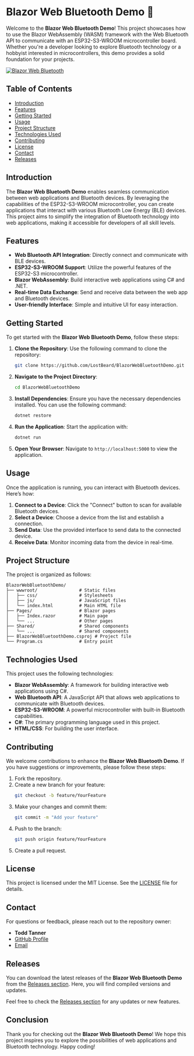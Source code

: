 # Blazor Web Bluetooth Demo 🚀

Welcome to the **Blazor Web Bluetooth Demo**! This project showcases how to use the Blazor WebAssembly (WASM) framework with the Web Bluetooth API to communicate with an ESP32-S3-WROOM microcontroller board. Whether you're a developer looking to explore Bluetooth technology or a hobbyist interested in microcontrollers, this demo provides a solid foundation for your projects.

[![Blazor Web Bluetooth](https://img.shields.io/badge/Blazor%20Web%20Bluetooth-Demo-blue.svg)](https://github.com/LostBeard/BlazorWebBluetoothDemo)

## Table of Contents

- [Introduction](#introduction)
- [Features](#features)
- [Getting Started](#getting-started)
- [Usage](#usage)
- [Project Structure](#project-structure)
- [Technologies Used](#technologies-used)
- [Contributing](#contributing)
- [License](#license)
- [Contact](#contact)
- [Releases](#releases)

## Introduction

The **Blazor Web Bluetooth Demo** enables seamless communication between web applications and Bluetooth devices. By leveraging the capabilities of the ESP32-S3-WROOM microcontroller, you can create applications that interact with various Bluetooth Low Energy (BLE) devices. This project aims to simplify the integration of Bluetooth technology into web applications, making it accessible for developers of all skill levels.

## Features

- **Web Bluetooth API Integration**: Directly connect and communicate with BLE devices.
- **ESP32-S3-WROOM Support**: Utilize the powerful features of the ESP32-S3 microcontroller.
- **Blazor WebAssembly**: Build interactive web applications using C# and .NET.
- **Real-time Data Exchange**: Send and receive data between the web app and Bluetooth devices.
- **User-friendly Interface**: Simple and intuitive UI for easy interaction.

## Getting Started

To get started with the **Blazor Web Bluetooth Demo**, follow these steps:

1. **Clone the Repository**: Use the following command to clone the repository:
   ```bash
   git clone https://github.com/LostBeard/BlazorWebBluetoothDemo.git
   ```
   
2. **Navigate to the Project Directory**:
   ```bash
   cd BlazorWebBluetoothDemo
   ```

3. **Install Dependencies**: Ensure you have the necessary dependencies installed. You can use the following command:
   ```bash
   dotnet restore
   ```

4. **Run the Application**: Start the application with:
   ```bash
   dotnet run
   ```

5. **Open Your Browser**: Navigate to `http://localhost:5000` to view the application.

## Usage

Once the application is running, you can interact with Bluetooth devices. Here’s how:

1. **Connect to a Device**: Click the "Connect" button to scan for available Bluetooth devices.
2. **Select a Device**: Choose a device from the list and establish a connection.
3. **Send Data**: Use the provided interface to send data to the connected device.
4. **Receive Data**: Monitor incoming data from the device in real-time.

## Project Structure

The project is organized as follows:

```
BlazorWebBluetoothDemo/
├── wwwroot/                # Static files
│   ├── css/                # Stylesheets
│   ├── js/                 # JavaScript files
│   └── index.html          # Main HTML file
├── Pages/                  # Blazor pages
│   ├── Index.razor         # Main page
│   └── ...                 # Other pages
├── Shared/                 # Shared components
│   └── ...                 # Shared components
├── BlazorWebBluetoothDemo.csproj # Project file
└── Program.cs              # Entry point
```

## Technologies Used

This project uses the following technologies:

- **Blazor WebAssembly**: A framework for building interactive web applications using C#.
- **Web Bluetooth API**: A JavaScript API that allows web applications to communicate with Bluetooth devices.
- **ESP32-S3-WROOM**: A powerful microcontroller with built-in Bluetooth capabilities.
- **C#**: The primary programming language used in this project.
- **HTML/CSS**: For building the user interface.

## Contributing

We welcome contributions to enhance the **Blazor Web Bluetooth Demo**. If you have suggestions or improvements, please follow these steps:

1. Fork the repository.
2. Create a new branch for your feature:
   ```bash
   git checkout -b feature/YourFeature
   ```
3. Make your changes and commit them:
   ```bash
   git commit -m "Add your feature"
   ```
4. Push to the branch:
   ```bash
   git push origin feature/YourFeature
   ```
5. Create a pull request.

## License

This project is licensed under the MIT License. See the [LICENSE](LICENSE) file for details.

## Contact

For questions or feedback, please reach out to the repository owner:

- **Todd Tanner**  
- [GitHub Profile](https://github.com/LostBeard)  
- [Email](mailto:todd@spawndev.com)

## Releases

You can download the latest releases of the **Blazor Web Bluetooth Demo** from the [Releases section](https://github.com/LostBeard/BlazorWebBluetoothDemo/releases). Here, you will find compiled versions and updates. 

Feel free to check the [Releases section](https://github.com/LostBeard/BlazorWebBluetoothDemo/releases) for any updates or new features.

## Conclusion

Thank you for checking out the **Blazor Web Bluetooth Demo**! We hope this project inspires you to explore the possibilities of web applications and Bluetooth technology. Happy coding!
